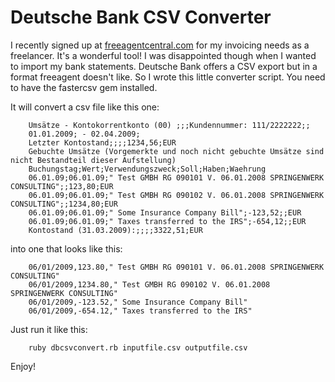 Deutsche Bank CSV Converter
===========================

I recently signed up at [freeagentcentral.com][1] for my invoicing needs as a freelancer. It's a wonderful tool! I was disappointed though when I wanted to import my bank statements. Deutsche Bank offers a CSV export but in a format freeagent doesn't like. So I wrote this little converter script. You need to have the fastercsv gem installed.

[1]: http://www.freeagentcentral.com

It will convert a csv file like this one:

        Umsätze - Kontokorrentkonto (00) ;;;Kundennummer: 111/2222222;;
        01.01.2009; - 02.04.2009;
        Letzter Kontostand;;;;1234,56;EUR
        Gebuchte Umsätze (Vorgemerkte und noch nicht gebuchte Umsätze sind nicht Bestandteil dieser Aufstellung)
        Buchungstag;Wert;Verwendungszweck;Soll;Haben;Waehrung
        06.01.09;06.01.09;" Test GMBH RG 090101 V. 06.01.2008 SPRINGENWERK CONSULTING";;123,80;EUR
        06.01.09;06.01.09;" Test GMBH RG 090102 V. 06.01.2008 SPRINGENWERK CONSULTING";;1234,80;EUR
        06.01.09;06.01.09;" Some Insurance Company Bill";-123,52;;EUR
        06.01.09;06.01.09;" Taxes transferred to the IRS";-654,12;;EUR
        Kontostand (31.03.2009):;;;;3322,51;EUR
        
into one that looks like this:

        06/01/2009,123.80," Test GMBH RG 090101 V. 06.01.2008 SPRINGENWERK CONSULTING"
        06/01/2009,1234.80," Test GMBH RG 090102 V. 06.01.2008 SPRINGENWERK CONSULTING"
        06/01/2009,-123.52," Some Insurance Company Bill"
        06/01/2009,-654.12," Taxes transferred to the IRS"
        
Just run it like this:

        ruby dbcsvconvert.rb inputfile.csv outputfile.csv
        
Enjoy!        
